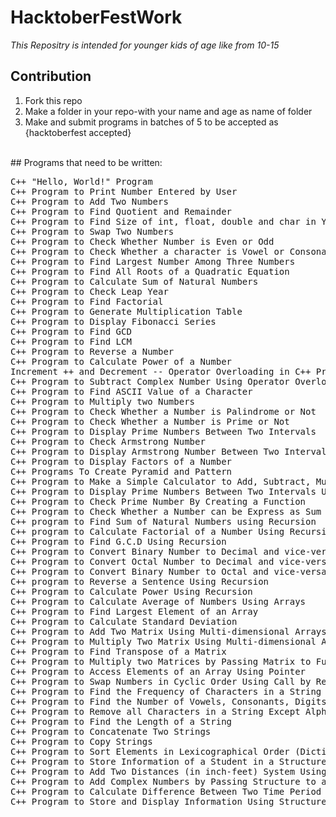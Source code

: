 # HacktoberFestWork
<i> This Repositry is intended for younger kids of age like from 10-15</i>
## Contribution
<ol>
  <li>Fork this repo</li>
  <li>Make a folder in your repo-with your name and age as name of folder</li>
  <li>Make and submit programs in batches of 5 to be accepted as {hacktoberfest accepted}</li>
 </ol>
 <br>
## Programs that need to be written:
<pre>
C++ "Hello, World!" Program
C++ Program to Print Number Entered by User
C++ Program to Add Two Numbers
C++ Program to Find Quotient and Remainder
C++ Program to Find Size of int, float, double and char in Your System
C++ Program to Swap Two Numbers
C++ Program to Check Whether Number is Even or Odd
C++ Program to Check Whether a character is Vowel or Consonant.
C++ Program to Find Largest Number Among Three Numbers
C++ Program to Find All Roots of a Quadratic Equation
C++ Program to Calculate Sum of Natural Numbers
C++ Program to Check Leap Year
C++ Program to Find Factorial
C++ Program to Generate Multiplication Table
C++ Program to Display Fibonacci Series
C++ Program to Find GCD
C++ Program to Find LCM
C++ Program to Reverse a Number
C++ Program to Calculate Power of a Number
Increment ++ and Decrement -- Operator Overloading in C++ Programming
C++ Program to Subtract Complex Number Using Operator Overloading
C++ Program to Find ASCII Value of a Character
C++ Program to Multiply two Numbers
C++ Program to Check Whether a Number is Palindrome or Not
C++ Program to Check Whether a Number is Prime or Not
C++ Program to Display Prime Numbers Between Two Intervals
C++ Program to Check Armstrong Number
C++ Program to Display Armstrong Number Between Two Intervals
C++ Program to Display Factors of a Number
C++ Programs To Create Pyramid and Pattern
C++ Program to Make a Simple Calculator to Add, Subtract, Multiply or Divide Using switch...case
C++ Program to Display Prime Numbers Between Two Intervals Using Functions
C++ Program to Check Prime Number By Creating a Function
C++ Program to Check Whether a Number can be Express as Sum of Two Prime Numbers
C++ program to Find Sum of Natural Numbers using Recursion
C++ program to Calculate Factorial of a Number Using Recursion
C++ Program to Find G.C.D Using Recursion
C++ Program to Convert Binary Number to Decimal and vice-versa
C++ Program to Convert Octal Number to Decimal and vice-versa
C++ Program to Convert Binary Number to Octal and vice-versa
C++ program to Reverse a Sentence Using Recursion
C++ Program to Calculate Power Using Recursion
C++ Program to Calculate Average of Numbers Using Arrays
C++ Program to Find Largest Element of an Array
C++ Program to Calculate Standard Deviation
C++ Program to Add Two Matrix Using Multi-dimensional Arrays
C++ Program to Multiply Two Matrix Using Multi-dimensional Arrays
C++ Program to Find Transpose of a Matrix
C++ Program to Multiply two Matrices by Passing Matrix to Function
C++ Program to Access Elements of an Array Using Pointer
C++ Program to Swap Numbers in Cyclic Order Using Call by Reference
C++ Program to Find the Frequency of Characters in a String
C++ Program to Find the Number of Vowels, Consonants, Digits and White Spaces in a String
C++ Program to Remove all Characters in a String Except Alphabets.
C++ Program to Find the Length of a String
C++ Program to Concatenate Two Strings
C++ Program to Copy Strings
C++ Program to Sort Elements in Lexicographical Order (Dictionary Order)
C++ Program to Store Information of a Student in a Structure
C++ Program to Add Two Distances (in inch-feet) System Using Structures
C++ Program to Add Complex Numbers by Passing Structure to a Function
C++ Program to Calculate Difference Between Two Time Period
C++ Program to Store and Display Information Using Structure
</pre>
